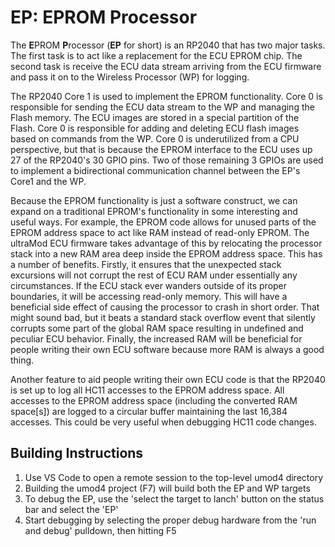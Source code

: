 # EP: EPROM Processor

The **E**PROM **P**rocessor (**EP** for short) is an RP2040 that has two major tasks. The first task is to act like a replacement for the ECU EPROM chip. The second task is receive the ECU data stream arriving from the ECU firmware and pass it on to the Wireless Processor (WP) for logging.

The RP2040 Core 1 is used to implement the EPROM functionality. Core 0 is responsible for sending the ECU data stream to the WP and managing the Flash memory. The ECU images are stored in a special partition of the Flash. Core 0 is responsible for adding and deleting ECU flash images based on commands from the WP. Core 0 is underutilized from a CPU perspective, but that is because the EPROM interface to the ECU uses up 27 of the RP2040's 30 GPIO pins. Two of those remaining 3 GPIOs are used to implement a bidirectional communication channel between the EP's Core1 and the WP.

Because the EPROM functionality is just a software construct, we can expand on a traditional EPROM's functionality in some interesting and useful ways. For example, the EPROM code allows for unused parts of the EPROM address space to act like RAM instead of read-only EPROM. The ultraMod ECU firmware takes advantage of this by relocating the processor stack into a new RAM area deep inside the EPROM address space. This has a number of benefits.  Firstly, it ensures that the unexpected stack excursions will not corrupt the rest of ECU RAM under essentially any circumstances. If the ECU stack ever wanders outside of its proper boundaries, it will be accessing read-only memory. This will have a beneficial side effect of causing the processor to crash in short order. That might sound bad, but it beats a standard stack overflow event that silently corrupts some part of the global RAM space resulting in undefined and peculiar ECU behavior.  Finally, the increased RAM will be beneficial for people writing their own ECU software because more RAM is always a good thing.

Another feature to aid people writing their own ECU code is that the RP2040 is set up to log all HC11 accesses to the EPROM address space. All accesses to the EPROM address space (including the converted RAM space[s]) are logged to a circular buffer maintaining the last 16,384 accesses. This could be very useful when debugging HC11 code changes.


## Building Instructions

1) Use VS Code to open a remote session to the top-level umod4 directory
1) Building the umod4 project (F7) will build both the EP and WP targets
1) To debug the EP, use the 'select the target to lanch' button on the status bar and select the 'EP'
1) Start debugging by selecting the proper debug hardware from the 'run and debug' pulldown, then hitting F5
